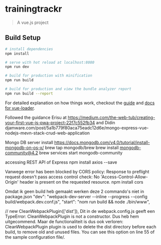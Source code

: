 # trainingtrackr

> A vue.js project

## Build Setup

``` bash
# install dependencies
npm install

# serve with hot reload at localhost:8080
npm run dev

# build for production with minification
npm run build

# build for production and view the bundle analyzer report
npm run build --report
```

For detailed explanation on how things work, checkout the [guide](http://vuejs-templates.github.io/webpack/) and [docs for vue-loader](http://vuejs.github.io/vue-loader).

Followed the guidance Erisu at https://medium.com/the-web-tub/creating-your-first-vue-js-pwa-project-22f7c552fb34 
and Didin djamware.com/post/5a1b779f80aca75eadc12d6e/mongo-express-vue-nodejs-mevn-stack-crud-web-application 


  

Mongo DB server install
https://docs.mongodb.com/v4.0/tutorial/install-mongodb-on-os-x/
    brew tap mongodb/brew
    brew install mongodb-community@4.2
    brew services start mongodb-community

accessing REST API of Express
    npm install axios --save

Vanwege error has been blocked by CORS policy: Response to preflight request doesn't pass access control check: No 'Access-Control-Allow-Origin' header is present on the requested resource.
    npm install cors


Omdat ik geen build heb gemaakt werken deze 2 commando's niet in package.json
    "dev": "webpack-dev-server --inline --progress --config build/webpack.dev.conf.js",
    "start": "nom run build && node ./bin/www",

  // new CleanWebpackPlugin(['dist']),
Dit in de webpack.config.js geeft een TypeError: CleanWebpackPlugin is not a constructor. Dus heb hem uitgecommend.
Maar de functionaliteit is dus ook verloren: CleanWebpackPlugin plugin is used to delete the dist directory before each build, to remove old and unused files. You can see this option on line 55 of the sample configuration file/.

